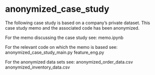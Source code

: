 # anonymized_case_study
The following case study is based on a company’s private dataset. This case study memo and the associated code has been anonymized.

For the memo discussing the case study see:
  memo.ipynb

For the relevant code on which the memo is based see:
  anonymized_case_study_main.py
  feature_eng.py

For the anonymized data sets see: 
  anonymized_order_data.csv
  anonymized_inventory_data.csv
